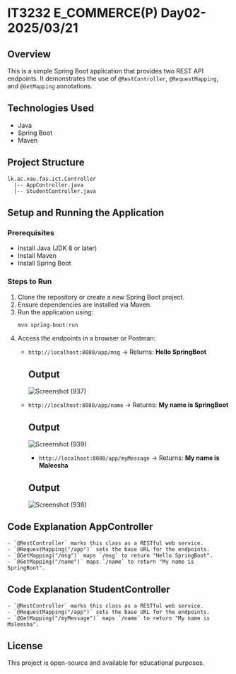# IT3232 E_COMMERCE(P) Day02-2025/03/21

## Overview
This is a simple Spring Boot application that provides two REST API endpoints. It demonstrates the use of `@RestController`, `@RequestMapping`, and `@GetMapping` annotations.

## Technologies Used
- Java
- Spring Boot
- Maven

## Project Structure
```
lk.ac.vau.fas.ict.Controller
  |-- AppController.java
  |-- StudentController.java
```

## Setup and Running the Application
### Prerequisites
- Install Java (JDK 8 or later)
- Install Maven
- Install Spring Boot

### Steps to Run
1. Clone the repository or create a new Spring Boot project.
2. Ensure dependencies are installed via Maven.
3. Run the application using:
   ```sh
   mvn spring-boot:run
   ```
4. Access the endpoints in a browser or Postman:
   - `http://localhost:8080/app/msg` → Returns: **Hello SpringBoot**

     ## Output
     ![Screenshot (937)](https://github.com/user-attachments/assets/4df3aad0-9800-4331-9da8-39b3c8b22794)

     
   - `http://localhost:8080/app/name` → Returns: **My name is SpringBoot**

     ## Output
     
        ![Screenshot (939)](https://github.com/user-attachments/assets/a55bfe76-89a7-47de-ae06-3187d3505ed0)

      - `http://localhost:8080/app/myMessage` → Returns: **My name is Maleesha**
    
      ## Output
     
        ![Screenshot (938)](https://github.com/user-attachments/assets/eb4d5eb3-4715-4d1f-b7cb-52ea41836bad)



## Code Explanation AppController

```
- `@RestController` marks this class as a RESTful web service.
- `@RequestMapping("/app")` sets the base URL for the endpoints.
- `@GetMapping("/msg")` maps `/msg` to return "Hello SpringBoot".
- `@GetMapping("/name")` maps `/name` to return "My name is SpringBoot".

```

## Code Explanation StudentController

```
- `@RestController` marks this class as a RESTful web service.
- `@RequestMapping("/app")` sets the base URL for the endpoints.
- `@GetMapping("/myMessage")` maps `/name` to return "My name is Maleesha".

```

## License
This project is open-source and available for educational purposes.

